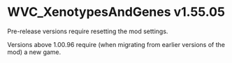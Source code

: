 # WVC_XenotypesAndGenes v1.55.05
 
Pre-release versions require resetting the mod settings.

Versions above 1.00.96 require (when migrating from earlier versions of the mod) a new game.